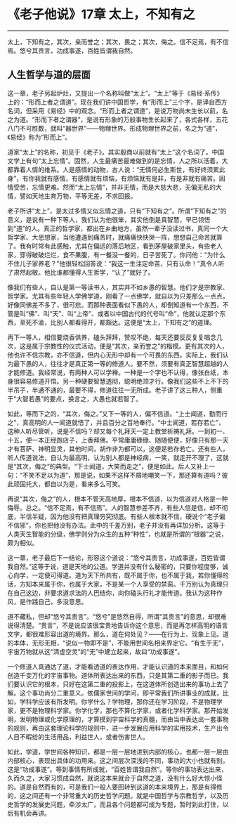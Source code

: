 # 《老子他说》17章 太上，不知有之

------

太上，下知有之，其次，亲而誉之；其次，畏之；其次，侮之。信不足焉，有不信焉。悠兮其贵言，功成事遂，百姓皆谓我自然。

## 人生哲学与道的层面

这一章，老子另起炉灶，又提出一个名称叫做“太上”。“太上”等于《易经·系传》上的：“形而上者之谓道”。现在我们讲中国哲学，有“形而上”三个字，是译自西方名词，但采用《易经》中的观念。“形而上者之谓道”，是说万物尚未生长以前，名之为道。“形而下者之谓器”，是说有形象的万般事物生长起来了，各式各样，五花八门不可胜数，就叫“器世界”——物理世界。形成物理世界之前，名之为“道”，《易经》称为“形而上”。

道家“太上”的名称，初见于《老子》。其实殷商以前就有“太上”这个名词了。中国文学上有句“太上忘情”。固然，人生最痛苦最难做到的是忘情，人之所以活着，大都靠着人情的维系。人是感情的动物，古人说：“无情何必生斯世，有好终须累此身”，有你我就有感情，有感情就有烦恼，有烦恼就有是非，有是非就有痛苦。因情受苦，忘情更难。然而“太上忘情”，并非无情，而是大慈大悲，无偏无私的大情，譬如天地生育万物，平等无差，不求回报。

老子所讲“太上”，是太过多情又似忘情之道，只有“下知有之”。所谓“下知有之”的意义，是说有一种下等人，我们认为他很笨，其实他倒是真智慧，早已领悟到“道”的人。真正的哲学家，都出在乡曲地方，虽然一辈子没读过书，真同一个大哲学家、大思想家，当他遭遇到痛苦时，就痛痛快快哭一阵，想想自己命苦就算了。我有时常有此感触，尤其在偏远的落后地区，看到茅屋破家里头，有些老人家，穿得破破烂烂，食不果腹，有一餐没一餐的，日子苦死了。你问他：“为什么不住儿子家养老？”他很轻松回答说：“我这一生注定命苦，只有认命！”真令人听了肃然起敬。他比谁都懂得人生哲学，“认了”就好了。

像我们有些人，自认是第一等读书人，其实并不如乡愚的智慧。他们才是宗教家、哲学家。尤其有些年轻人学佛学道，刚看了一点佛学，就自以为只差那么一点点，好像同佛差不多了，很可悲。而那种表面看似下愚的人，却倒知道有一个东西，不管是叫“佛”、叫“天”、叫“上帝”、或者以中国古代的代号叫“命”，他就认定那个东西，至死不渝，比别人都看得开，都豁达。这便是“太上，下知有之”的道理。

再下一等人，相信要烧香供养，磕头拜拜，赞叹不绝，每天还要反反复复唱念几次，这是属于宗教性的仪式活动，便是“其次，亲而誉之”的楷模。更有其次的人，他也许不信宗教，亦不信道，但内心无形中却有一个可畏的东西。实际上，我们认为最下愚的人，往往才是真正第一等的修道人。要不然，须要有真正智慧超越的人才能修道。我经常说，有两种人可以学禅。一种是一个字也不认得，像张白纸，本身很容易修道开悟。另一种硬要智慧透彻，聪明绝顶才行。像我们这些不上不下的半吊子，半通不通的，最要不得，修道往往一无所成。老子讲了这三种人，侧重于“大智若愚”的要点，换言之，大愚也就若智了。

如此，等而下之的，“其次，侮之。”又下一等的人，偏不信道。“上士闻道，勤而行之”，真高明的人一闻道就悟了，并且百分之百地奉行。“中士闻道，若存若亡”，这种人听尽管听，说是不信吗？却又每个礼拜天一定上教堂祈祷礼拜。一到初一、十五，便一本正经跑店子，上香拜佛。平常庸庸碌碌、随随便便，好像只有那一天才有菩萨、神明显灵，其他时间，胡作非为都可以，这便是若存若亡。还有些人，听人传道说法，自认为最高明，认为别人都是神经病，一笑，就走开不理了，这就是“其次，侮之”的典型。“下士闻道，大笑而走之”，便是如此。后人又补上一句：“不笑不足以为道”，那是说，如果不这样不屑地嘲笑一下，那还算有道吗？彼此顽固托大，都自以为是，看来多么可笑。

再说“其次，侮之”的人，根本不管天高地厚，根本不信道，以为信道对人格是一种侮辱。总之。“信不足焉，有不信焉”。人的智慧参差不齐，有些人信是信，却不彻底，半信半疑，因为他没有把真理穷究彻底。有些人根本就不信，硬说个“老子偏不信邪”，你也把他没有办法。此中的千差万别，老子并没有再详加分析。这等于人类天生智能的分级，佛学则分为众生的五种“种性”，也就是所谓的“根器”之说，颇为相似。

这一章，老子最后下一结论，形容这个道说：“悠兮其贵言，功成事遂，百姓皆谓我自然。”这等于说，道是天地的公道。学道并没有什么秘密的，只要你程度够，诚心向学，一定便可得道。道为天下所共有，既不属于你，也不属于我，若你懂得的话，方知本来属于你，也属于大家，不是某一个人享受的禁脔。千万别认为真理只在自己这边，非要求道求法的人巴结你，向你磕头行礼才能传道。我认为这种作风，是作践自己，多没意思。

道不藏私，但却“悠兮其贵言”。“悠兮”是悠然自得，所谓“其贵言”的意思，却很难说得清楚。“贵言”，不是说应该很宝贵地告诉你这个意思，而是再怎样高明的语言文字，都很难形容出道的境界。那么，道在何处见？——在行为上、现象上见。道的本体，无形无相，“说似一物即不是”，不能用世间名相来界定它。“有生于无”，宇宙万物就从这“清虚空灵”的“无”中建立起来，故曰“功成事遂”。

一个修道人真通达了道，才能看透道的表达作用，才能认识道的本来面目，和如何创造千变万化的宇宙事物。道体所表达出来的东西，只是其第二重的影子而已。我们要认识它的根本，只好在这第二重的投影上，在这道体所创造出来的事功上去了解。这个事功尚分二重意义。依儒家世间的学问，即平常我们所讲事业的成就，比如，学科学应该有所发明。你学什么？学物理，那你还在学习阶段，不是物理学家，更不是物理科学家。你学化学，那也不算化学家，或者化学科学家。那开始发明，发明物理或化学原理的，才算摸到宇宙科学的真髓，而由当中表达出一套事物的规则，再由这套理论科学的规则中，进一步发展应用科学的实用技术，生产出令人目不暇给的生活用品，利益世人，或者伤害世人。

如此，学道，学世间各种知识，都是一层一层地进到内部的核心，也都一层一层由内部核心，表现出具体的功用来。这之间层次深浅的不同，事功的大小也就有别。这是“功成事遂”。等到事情有所成就，“百姓皆谓我自然”。等你的事功表达出来，久而久之，大家习惯成自然，就说这本来就合于自然之道，没有什么好大惊小怪的。道是自然而有的，可是我们一般人要回转到这道的本来境界上，那是有得修的，这之间还有一个非常重大的历史哲学问题。就是中国哲学与宗教哲学，以及历史哲学的发展史问题，牵涉太广，而且各个问题都可成为专题，暂时到此打住，以后有机会再讲。